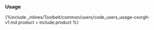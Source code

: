 


### Usage

{%include _inlines/Toolbelt/common/users/code_users_usage-cxorglt-v1.md  product = include.product %}
